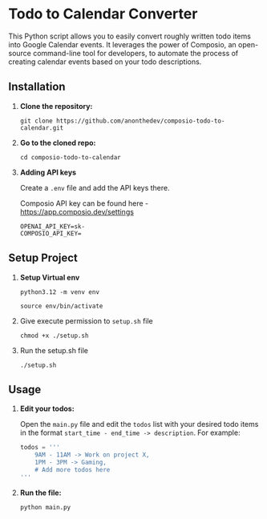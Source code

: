 # Todo to Calendar Converter

This Python script allows you to easily convert roughly written todo items into Google Calendar events. It leverages the power of Composio, an open-source command-line tool for developers, to automate the process of creating calendar events based on your todo descriptions.

## Installation

1. **Clone the repository:**

   ```
   git clone https://github.com/anonthedev/composio-todo-to-calendar.git
   ```

2. **Go to the cloned repo:**

   ```
   cd composio-todo-to-calendar
   ```

3. **Adding API keys**

   Create a `.env` file and add the API keys there.

   Composio API key can be found here - https://app.composio.dev/settings

   ```
   OPENAI_API_KEY=sk-
   COMPOSIO_API_KEY=
   ```

## Setup Project

1. **Setup Virtual env**
    ```
    python3.12 -m venv env
    ```
    ```
    source env/bin/activate
    ```

1. Give execute permission to `setup.sh` file

   ```
   chmod +x ./setup.sh
   ```

2. Run the setup.sh file
   ```
   ./setup.sh
   ```

## Usage

1. **Edit your todos:**

   Open the `main.py` file and edit the `todos` list with your desired todo items in the format `start_time - end_time -> description`. For example:

   ```python
   todos = '''
       9AM - 11AM -> Work on project X,
       1PM - 3PM -> Gaming,
       # Add more todos here
   '''
   ```

2. **Run the file:**
   ```
   python main.py
   ```

